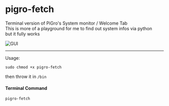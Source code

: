 # pigro-fetch

Terminal version of PiGro's System monitor / Welcome Tab    
This is more of a playground for me to find out system infos via python    
but it fully works 

![GUI]([https://github.com/actionschnitzel/tingsandstuff/blob/main/header_SM.png](https://github.com/actionschnitzel/pigro-fetch/blob/main/2022-05-18-134956_1920x1080_scrot.png))



---
Usage:    
```
sudo chmod +x pigro-fetch
```
then throw it in `/bin`    
    
#### Terminal Command
```pigro-fetch```
